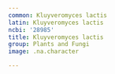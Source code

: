 ```yaml
---
common: Kluyveromyces lactis
latin: Kluyveromyces lactis
ncbi: '28985'
title: Kluyveromyces lactis
group: Plants and Fungi
image: .na.character

---
```

